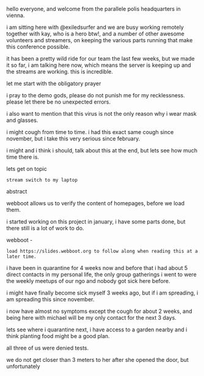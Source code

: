 hello everyone, and welcome from the parallele polis headquarters in vienna.

i am sitting here with @exiledsurfer and we are busy working
remotely together with kay, who is a hero btw!,
and a number of other awesome volunteers and streamers,
on keeping the various parts running that make this conference possible.

it has been a pretty wild ride for our team the last few weeks,
but we made it so far, i am talking here now,
which means the server is keeping up and the streams are working.
this is incredible.

let me start with the obligatory prayer

i pray to the demo gods,
please do not punish me for my recklessness.
please let there be no unexpected errors.

i also want to mention that this virus is not the only reason why i wear mask and glasses.

i might cough from time to time.
i had this exact same cough since november,
but i take this very serious since february.

i might and i think i should, talk about this at the end,
but lets see how much time there is.

lets get on topic

`stream switch to my laptop`

abstract

webboot allows us to verify the content of homepages, before we load them.

i started working on this project in january,
i have some parts done, but there still is a lot of work to do.



webboot -


`load https://slides.webboot.org to follow along when reading this at a later time.`




































i have been in quarantine for 4 weeks now and before that i had about 5 direct contacts in my personal life,
the only group gatherings i went to were the weekly meetups of our ngo and nobody got sick here before.

i might have finally become sick myself 3 weeks ago, but if i am spreading,
i am spreading this since november.

i now have almost no symptoms except the cough for about 2 weeks,
and being here with michael will be my only contact for the next 3 days.

lets see where i quarantine next, i have access to a garden nearby
and i think planting food might be a good plan.

all three of us were denied tests.

we do not get closer than 3 meters to her after she opened the door,
but unfortunately
